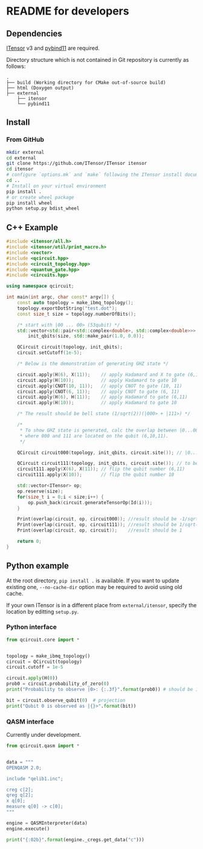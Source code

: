 # README for developers

## Dependencies
[ITensor](https://itensor.org/) v3 and [pybind11](https://github.com/pybind/pybind11)
are required.

Directory structure which is not contained in Git repository
is currently as follows:
```
.
├── build (Working directory for CMake out-of-source build)
├── html (Doxygen output)
├── external
    ├── itensor
    └── pybind11
```

## Install

### From GitHub
```sh
mkdir external
cd external
git clone https://github.com/ITensor/ITensor itensor
cd itensor
# configure `options.mk` and `make` following the ITensor install document https://github.com/ITensor/ITensor/blob/v3/INSTALL.md
cd ..
# Install on your virtual environment
pip install .
# or create wheel package
pip install wheel
python setup.py bdist_wheel
```

## C++ Example

```c++
#include <itensor/all.h>
#include <itensor/util/print_macro.h>
#include <vector>
#include <qcircuit.hpp>
#include <circuit_topology.hpp>
#include <quantum_gate.hpp>
#include <circuits.hpp>

using namespace qcircuit;

int main(int argc, char const* argv[]) {
    const auto topology = make_ibmq_topology();
    topology.exportDotString("test.dot");
    const size_t size = topology.numberOfBits();

    /* start with |00 ... 00> (53qubit) */
    std::vector<std::pair<std::complex<double>, std::complex<double>>>
        init_qbits(size, std::make_pair(1.0, 0.0));

    QCircuit circuit(topology, init_qbits);
    circuit.setCutoff(1e-5);

    /* Below is the demonstration of generating GHZ state */

    circuit.apply(H(6), X(11));    // apply Hadamard and X to gate (6,11)
    circuit.apply(H(10));          // apply Hadamard to gate 10
    circuit.apply(CNOT(10, 11));   // apply CNOT to gate (10, 11)
    circuit.apply(CNOT(6, 11));    // apply CNOT to gate (6, 11)
    circuit.apply(H(6), H(11));    // apply Hadamard to gate (6,11)
    circuit.apply(H(10));          // apply Hadamard to gate 10

    /* The result should be bell state (1/sqrt(2))(|000> + |111>) */

    /*
     * To show GHZ state is generated, calc the overlap between |0...000....0> and |0...111....0>,
     * where 000 and 111 are located on the qubit (6,10,11).
     */

    QCircuit circuit000(topology, init_qbits, circuit.site()); // |0...000....0>

    QCircuit circuit111(topology, init_qbits, circuit.site()); // to be |0...111....0> just below
    circuit111.apply(X(6), X(11)); // flip the qubit number (6,11)
    circuit111.apply(X(10));       // flip the qubit number 10

    std::vector<ITensor> op;
    op.reserve(size);
    for(size_t i = 0;i < size;i++) {
        op.push_back(circuit.generateTensorOp(Id(i)));
    }

    Print(overlap(circuit, op, circuit000)); //result should be -1/sqrt(2)
    Print(overlap(circuit, op, circuit111)); //result should be 1/sqrt(2)
    Print(overlap(circuit, op, circuit));    //result should be 1

    return 0;
}
```

## Python example
At the root directory, `pip install .` is available.
If you want to update existing one, `--no-cache-dir` option may be
required to avoid using old cache.

If your own ITensor is in a different place from `external/itensor`,
specify the location by editting `setup.py`.

### Python interface
```python
from qcircuit.core import *


topology = make_ibmq_topology()
circuit = QCircuit(topology)
circuit.cutoff = 1e-5

circuit.apply(H(0))
prob0 = circuit.probability_of_zero(0)
print("Probability to observe |0>: {:.3f}".format(prob0)) # should be 1/2

bit = circuit.observe_qubit(0)  # projection
print("Qubit 0 is observed as |{}>".format(bit))
```

### QASM interface
Currently under development.

```python
from qcircuit.qasm import *


data = """
OPENQASM 2.0;

include "qelib1.inc";

creg c[2];
qreg q[2];
x q[0];
measure q[0] -> c[0];
"""

engine = QASMInterpreter(data)
engine.execute()

print("{:02b}".format(engine._cregs.get_data("c")))
```
